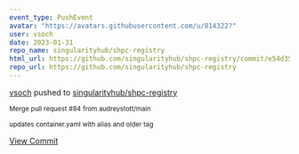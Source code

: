 ```yaml
---
event_type: PushEvent
avatar: "https://avatars.githubusercontent.com/u/814322?"
user: vsoch
date: 2023-01-31
repo_name: singularityhub/shpc-registry
html_url: https://github.com/singularityhub/shpc-registry/commit/e54d350ac5c314f2766b896833af7aa81ec5acf3
repo_url: https://github.com/singularityhub/shpc-registry
---
```


<a href='https://github.com/vsoch' target='_blank'>vsoch</a> pushed to <a href='https://github.com/singularityhub/shpc-registry' target='_blank'>singularityhub/shpc-registry</a>

<small>Merge pull request #84 from audreystott/main

updates container.yaml with alias and older tag</small>

<a href='https://github.com/singularityhub/shpc-registry/commit/e54d350ac5c314f2766b896833af7aa81ec5acf3' target='_blank'>View Commit</a>